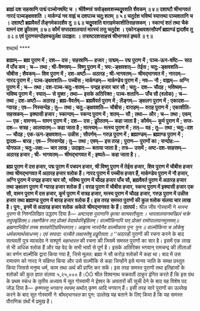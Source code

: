 **ब्राह्मं दश सहस्राणि पाद्मं पञ्चोनषष्टि च ।** **श्रीवैष्णवं त्रयोङ्क्षवशच्चतुॄवशति शैवकम् ॥ ४॥** **दशाष्टौ श्रीभागवतं नारदं पञ्चङ्क्षवशति ।** **मार्कण्डं नव वाह्नं च दशपञ्च चतु:शतम् ॥ ५॥** **चतुर्दश भविष्यं स्यात्तथा पञ्चशतानि च ।** **दशाष्टौ ब्रह्मवैवर्तं लैङ्गमेकादशैव तु ॥ ६॥** **चतुॄवशति वाराहमेकाशीतिसहस्रकम् ।** **स्कान्दं शतं तथा चैकं वामनं दश कीॢततम् ॥ ७॥** **कौर्मं सप्तदशालयातं मात्स्यं तत्तु चतुर्दश ।** **एकोनङ्क्षवशत्सौपर्णं ब्रह्माण्डं द्वादशैव तु ॥ ८॥** **एवं पुराणसन्दोहश्चतुर्लक्ष उदाहृत: ।** **तत्राष्टदशसाहस्रं श्रीभागवतं इष्यते ॥ ९॥** 

शब्दार्थ **** 

**ब्राह्मम्—** **ब्रह्म पुराण में** **; दश—** **दस** **; सहस्राणि—** **हजार** **; पाद्मम्—** **पद्म पुराण में** **; पञ्च-ऊन-षष्टि—** **साठ में पाँच कम** **;** **च—** **तथा** **; श्री-वैष्णवम्—** **विष्णु पुराण में** **; त्रय:-ङ्क्षवशत्—** **तेईस** **; चतु:-ङ्क्षवशति—** **चौबीस** **; शैवकम्—** **शिव पुराण में** **;** **दश-अष्टौ—** **अठारह** **; श्री-भागवतम्—** **श्रीमद्भागवत में** **; नारदम्—** **नारद पुराण में** **; पञ्च-ङ्क्षवशति—** **पच्चीस** **; मार्कण्डम्—** **मार्कण्डेय पुराण में** **; नव—** **नौ** **; वाह्नम्—** **अग्नि पुराण में** **; च—** **तथा** **; दश-पञ्च-चतु:-शतम्—** **पन्द्रह हजार चार सौ** **; चतु:-** **दश—** **चौदह** **; भविष्यम्—** **भविष्य पुराण में** **; स्यात्—** **से युक्त** **; तथा—** **इसके अतिरिक्त** **; पञ्च-शतानि—** **पाँच सौ (श्लोक)** **;** **च—** **तथा** **; दश-अष्टौ—** **अठारह** **; ब्रह्म-वैवर्तम्—** **ब्रह्मवैवर्त पुराण में** **; लैङ्गम्—** **ङ्क्षलग पुराण में** **; एकादश—** **ग्यारह** **; एव—** **निस्सन्देह** **; तु—** **तथा** **; चतु:-ङ्क्षवशति—** **चौबीस** **; वाराहम्—** **वराह पुराण में** **; एकाशीति-सहस्रकम्—** **इक्यासी हजार** **;** **स्कान्दम्—** **स्कन्द पुराण में** **; शतम्—** **सौ** **; तथा—** **और** **; च—** **तथा** **; एकम्—** **एक** **; वामनम्—** **वामन पुराण में** **; दश—** **दस** **;** **कीॢततम्—** **कहा जाता है** **; कौर्मम्—** **कूर्म पुराण में** **; सप्त-दश—** **सत्रह** **; आलयातम्—** **कहा जाता है** **; मात्स्यम्—** **मत्स्य** **पुराण में** **; तत्—** **वह** **; तु—** **तथा** **; चतु:-दश—** **चौदह** **; एक-ऊन-ङ्क्षवशत्—** **उन्नीस** **; सौपर्णम्—** **गरुड़ पुराण में** **; ब्रह्माण्डम्—** **ब्रह्माण्ड पुराण में** **; द्वादश—** **बारह** **; एव—** **निस्सन्देह** **; तु—** **तथा** **; एवम्—** **इस तरह** **; पुराण—** **पुराणों का** **; सन्दोह:—** **योगफल** **; चतु:-लक्ष:—** **चार लाख** **; उदाहृत:—** **बताया जाता है** **; तत्र—** **उसमें** **; अष्ट-दश-साहस्रम्—** **अठारह हजार** **; श्री-** **भागवतम्—** **श्रीमद्भागवत में** **; इष्यते—** **कहा जाता है।** **.** 

**ब्रह्म पुराण** **में दस हजार, पद्म पुराण में पचपन हजार, श्री विष्णु पुराण में तेईस हजार,** **शिव पुराण में चौबीस हजार तथा श्रीमद्भागवत में अठारह हजार श्लोक हैं। नारद पुराण में** **पच्चीस हजार हैं, मार्कण्डेय पुराण में नौ हजार, अग्नि पुराण में पन्द्रह हजार चार सौ,** **भविष्य पुराण में चौदह हजार पाँच सौ, ब्रह्मवैवर्त पुराण में अठारह हजार तथा ङ्क्षलग पुराण** **में ग्यारह हजार श्लोक हैं। वराह पुराण में चौबीस हजार, स्कन्द पुराण में इक्यासी हजार** **एक सौ, वामन पुराण में दस हजार, कूर्म पुराण में सत्रह हजार, मत्स्य पुराण में चौदह** **हजार, गरुड़ पुराण में उन्नीस हजार तथा ब्रह्माण्ड पुराण में बारह हजार श्लोक हैं। इस तरह** **समस्त पुराणों की कुल श्लोक संलया चार लाख है। पुन:, इनमें से अठारह हजार श्लोक** **अकेले** **श्रीमद्भागवत** **के हैं।** **तात्पर्य :** श्रील जीव गोस्वामी ने *मत्स्य पुराण* से निश्नलिखित उद्धरण दिया है— *अष्टादश पुराणानि कृत्वा सत्यवतीसुत:।* *भारतालयानमखिलं चक्रे तदुपबृंहितम्॥* *लक्षणैकेन तत् प्रोक्तं वेदार्थपरिबृंहितम्।* *वाल्मीकिनापि यत् प्रोक्तं रामोपालयानमुत्तमम्॥* *ब्रह्मणाभिहितं तच्च शतकोटिप्रविस्तरात्।* *आहृत्य नारदेनैव वाल्मीकाय पुन: पुन:॥* *वाल्मीकिना च लोकेषु धर्मकामार्थसाधनम्।* *एवं सपादा: पञ्चैते लक्षास्तेषु प्रकीॢतता:॥* ''अठारहों पुराणों की रचना करने के बाद सत्यवती पुत्र व्यासदेव ने सश्पूर्ण *महाभारत* की रचना की जिसमें समस्त पुराणों का सार है। इसमें एक लाख से भी अधिक श्लोक हैं और यह वेद के सभी भावों से पूर्ण है। इसके अतिरिक्त भगवान् रामचन्द्र की लीलाओं का वर्णन वाल्मीकि द्वारा किया गया है, जिसे मूलत: ब्रह्मा ने सौ करोड़ श्लोकों में कहा था। बाद में उस रामायण को नारद ने संक्षिप्त किया और उसे वाल्मीकि से कहा जिन्होंने इसे मानव जाति के समक्ष प्रस्तुत किया जिससे मनुष्य धर्म, काम तथा अर्थ की प्राप्ति कर सकें। इस तरह समस्त पुराणों तथा इतिहासों के श्लोकों की कुल ज्ञात संलया ५,२५,००० है।ÓÓ श्रील विश्वनाथ चक्रवर्ती ठाकुर इंगित करते हैं कि इस ग्रंथ के प्रथम स्कंध के तृतीय अध्याय में सूत गोस्वामी ने ईश्वर के अवतारों की सूची देने के बाद यह विशेष पद जोड़ दिया है— *कृष्णस्तु* *भगवान् स्वयम्* अर्थात् कृष्ण आदि भगवान् हैं। इसी तरह सारे पुराणों का उल्लेख करने के बाद सूत गोस्वामी ने *श्रीमद्भागवत* का पुन: उल्लेख यह बताने के लिए किया है कि यह समस्त पौराणिक ग्रंथों में प्रमुख है।  